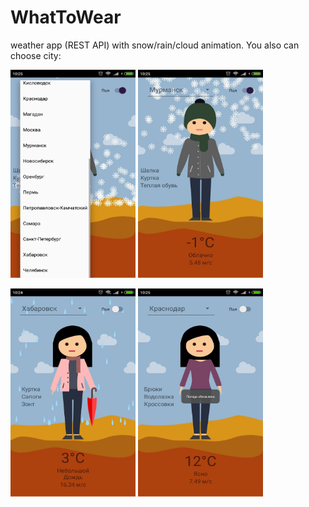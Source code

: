 # WhatToWear
weather app (REST API) with snow/rain/cloud animation. You also can choose city:

<img src="choose_city.jpg" width="200" height="333">   <img src="boy_snow.jpg" width="200" height="333">

<img src="rain.jpg" width="200" height="333">   <img src="warm.jpg" width="200" height="333">
